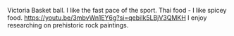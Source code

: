 Victoria
Basket ball. I like the fast pace of the sport.
Thai food - I like spicey food.
https://youtu.be/3mbvWn1EY6g?si=qebiIk5LBjV3QMKH
I enjoy researching on prehistoric rock paintings.